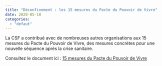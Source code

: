 ```yaml
---
title: "Déconfinement : les 15 mesures du Pacte du Pouvoir de Vivre"
date: 2020-05-10
categories: 
  - "defaut"
---
```


La CSF a contribué avec de nombreuses autres organisations aux 15 mesures du Pacte du Pouvoir de Vivre, des mesures concrètes pour une nouvelle séquence après la crise sanitaire.

Consultez le document ici : [15 mesures du Pacte du Pouvoir de Vivre](/uploads/lpdpdv_15mesures_V4.pdf)
